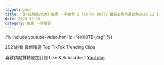 ```yaml
---
layout: post
title: 【抖音熱搜2020】倪妮 一字锁骨 2 TikTok Daily 最新必看精選合集2020 12 18
date: 2020-12-18
category: 倪妮 一字锁骨
---
```


{% include youtube-video.html id="eVK8TB-jrag" %}

2021必看 最新精選 Top TikTok Trending Clips

喜歡請點贊轉發加訂閱 Like & Subscribe：[YouTube](https://www.youtube.com/channel/UCAoR7VcanIPd04uEq_GIylA/videos)

